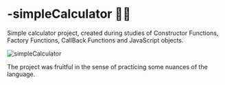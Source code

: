 # -simpleCalculator :seedling::seedling:


Simple calculator project, created during studies of Constructor Functions, Factory Functions, CallBack Functions and JavaScript objects.


![simpleCalculator](https://user-images.githubusercontent.com/59852529/163507596-d603a2b1-2fe0-44ab-b866-25002b9ed93f.png)



The project was fruitful in the sense of practicing some nuances of the language.
